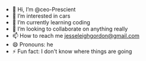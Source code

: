 - 👋 Hi, I’m @ceo-Prescient
- 👀 I’m interested in cars
- 🌱 I’m currently learning coding
- 💞️ I’m looking to collaborate on anything really
- 📫 How to reach me jesseleighgordon@gmail.com
- 😄 Pronouns: he
- ⚡ Fun fact: I don't know where things are going

<!---
ceo-Prescient/ceo-Prescient is a ✨ special ✨ repository because its `README.md` (this file) appears on your GitHub profile.
You can click the Preview link to take a look at your changes.
--->
